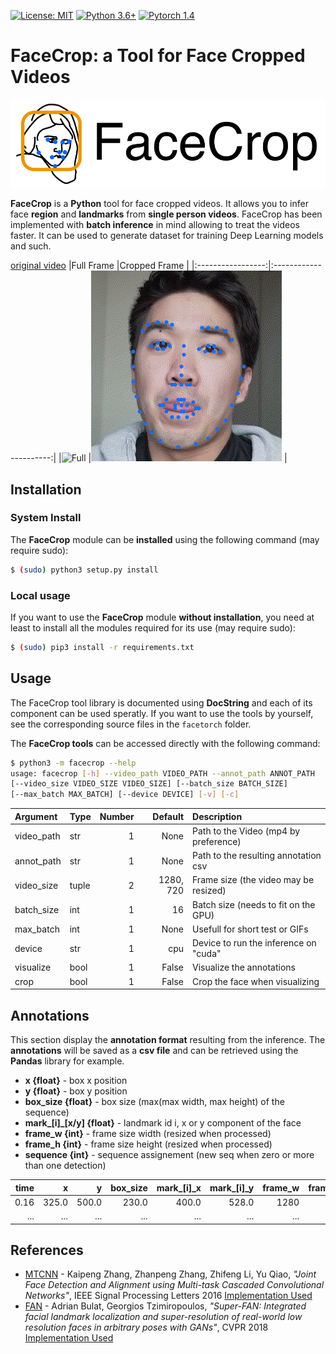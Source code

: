 [![License: MIT](https://img.shields.io/badge/License-MIT-yellow.svg)](https://github.com/yliess86/FaceCrop/blob/master/LICENSE)
[![Python 3.6+](https://img.shields.io/badge/python-3.6+-blue.svg)](https://www.python.org/downloads/release/python-360/)
[![Pytorch 1.4](https://img.shields.io/badge/pytorch-1.4.0-blue.svg)](https://pytorch.org/)

# FaceCrop: a Tool for Face Cropped Videos

![Logo](logo.png)

**FaceCrop** is a **Python** tool for face cropped videos. It allows you to infer face **region** and **landmarks** from **single person videos**. FaceCrop has been implemented with **batch inference** in mind allowing to treat the videos faster. It can be used to generate dataset for training Deep Learning models and such.

[original video](https://www.youtube.com/watch?v=uxRf7KS3abo)
|Full Frame         |Cropped Frame           |
|:-----------------:|:----------------------:|
|![Full](full.gif)  |![Cropped](cropped.gif) |

## Installation

### System Install

The **FaceCrop** module can be **installed** using the following command (may require sudo):

```bash
$ (sudo) python3 setup.py install
```

### Local usage

If you want to use the **FaceCrop** module **without installation**, you need at least to install all the modules required for its use (may require sudo):

```bash
$ (sudo) pip3 install -r requirements.txt
```

## Usage

The FaceCrop tool library is documented using **DocString** and each of its component can be used speratly. If you want to use the tools by yourself, see the corresponding source files in the `facetorch` folder.

The **FaceCrop tools** can be accessed directly with the following command:
```bash
$ python3 -m facecrop --help 
usage: facecrop [-h] --video_path VIDEO_PATH --annot_path ANNOT_PATH
[--video_size VIDEO_SIZE VIDEO_SIZE] [--batch_size BATCH_SIZE]
[--max_batch MAX_BATCH] [--device DEVICE] [-v] [-c]
```

|Argument  |Type |Number|Default  |Description                          |
|:---------|:----|-----:|--------:|:------------------------------------|
|video_path|str  |     1|     None|Path to the Video (mp4 by preference)|
|annot_path|str  |     1|     None|Path to the resulting annotation csv |
|video_size|tuple|     2|1280, 720|Frame size (the video may be resized)|
|batch_size|int  |     1|       16|Batch size (needs to fit on the GPU) |
|max_batch |int  |     1|     None|Usefull for short test or GIFs       |
|device    |str  |     1|      cpu|Device to run the inference on "cuda"|
|visualize |bool |     1|    False|Visualize the annotations            |
|crop      |bool |     1|    False|Crop the face when visualizing       |

## Annotations

This section display the **annotation format** resulting from the inference. The **annotations** will be saved as a **csv file** and can be retrieved using the **Pandas** library for example.

* **x {float}** - box x position
* **y {float}** - box y position
* **box_size {float}** - box size (max(max width, max height) of the sequence)
* **mark_[i]_[x/y] {float}** - landmark id i, x or y component of the face
* **frame_w {int}** - frame size width (resized when processed)
* **frame_h {int}** - frame size height (resized when processed)
* **sequence {int}** - sequence assignement (new seq when zero or more than one detection)

|time|    x|    y| box_size|mark_[i]_x|mark_[i]_y|frame_w|frame_h|sequence|
|---:|----:|----:|--------:|---------:|---------:|------:|------:|-------:|
|0.16|325.0|500.0|    230.0|     400.0|     528.0|   1280|    720|       1|
| ...|  ...|  ...|      ...|       ...|       ...|    ...|    ...|     ...|

## References

- [MTCNN](https://arxiv.org/pdf/1604.02878.pdf) - Kaipeng Zhang, Zhanpeng Zhang, Zhifeng Li, Yu Qiao, *"Joint Face Detection and Alignment using Multi-task Cascaded Convolutional Networks"*, IEEE Signal Processing Letters 2016 [Implementation Used](https://github.com/timesler/facenet-pytorch)
- [FAN](https://arxiv.org/pdf/1712.02765.pdf) - Adrian Bulat, Georgios Tzimiropoulos, *"Super-FAN: Integrated facial landmark localization and super-resolution of real-world low resolution faces in arbitrary poses with GANs"*, CVPR 2018 [Implementation Used](https://github.com/1adrianb/face-alignment)